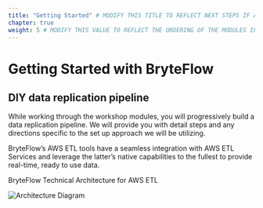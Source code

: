 ```yaml
---
title: "Getting Started" # MODIFY THIS TITLE TO REFLECT NEXT STEPS IF APPLICABLE
chapter: true
weight: 5 # MODIFY THIS VALUE TO REFLECT THE ORDERING OF THE MODULES IF APPLICABLE
---
```


# **Getting Started with BryteFlow**<!-- MODIFY THIS HEADING IF APPLICABLE -->

## DIY data replication pipeline<!-- MODIFY THIS SUBHEADING -->

While working through the workshop modules, you will progressively build a data replication pipeline. We will provide you with detail steps and any directions specific to the set up approach we will be utilizing. 

BryteFlow’s AWS ETL tools have a seamless integration with AWS ETL Services and leverage the latter’s native capabilities to the fullest to provide real-time, ready to use data. 

BryteFlow Technical Architecture for AWS ETL

![Architecture Diagram](/images/aws_etl_007.jpg)
